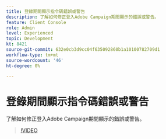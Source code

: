 ```yaml
---
title: 登錄期間顯示指令碼錯誤或警告
description: 了解如何修正登入Adobe Campaign期間顯示的錯誤或警告。
feature: Client Console
role: Admin
level: Experienced
topic: Development
kt: 8421
source-git-commit: 632e0cb3d9cc04f635092860b1a10100782709d1
workflow-type: tm+mt
source-wordcount: '46'
ht-degree: 0%

---
```



# 登錄期間顯示指令碼錯誤或警告

了解如何修正登入Adobe Campaign期間顯示的錯誤或警告。

>[!VIDEO](https://video.tv.adobe.com/v/335975?quality=12)
